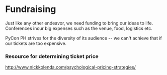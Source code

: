 # Fundraising

Just like any other endeavor, we need funding to bring our ideas to life. Conferences incur big expenses such as the venue, food, logistics etc. 

PyCon PH strives for the diversity of its audience -- we can't achieve that if our tickets are too expensive.


### Resource for determining ticket price

http://www.nickkolenda.com/psychological-pricing-strategies/